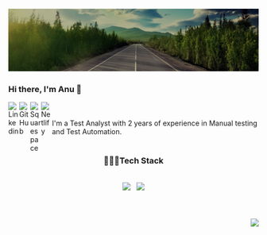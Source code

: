 
![Image](https://github.com/anuarun88/AnuArun88/blob/master/image.jpg)
### Hi there, I'm Anu 👋

<a href="https:http://www.linkedin.com/in/anuarun88">
  <img align="left" alt="Linkedin" width="22px" src="https://cdn.jsdelivr.net/npm/simple-icons@v3/icons/linkedin.svg" />
</a>
<a href="https://github.com/anuarun88">
  <img align="left" alt="GitHub" width="22px" src="https://cdn.jsdelivr.net/npm/simple-icons@3.1.0/icons/github.svg" />
 </a>
 <a href="http://anuarun.me/">
  <img align="left" alt="Squarespace" width="22px" src="https://cdn.jsdelivr.net/npm/simple-icons@3.1.0/icons/squarespace.svg" />
 </a>
 <a href="http:https://anuarun.netlify.app/">
  <img align="left" alt="Netlify" width="22px" src="https://cdn.jsdelivr.net/npm/simple-icons@3.1.0/icons/netlify.svg" />
 </a>
 
<br />
<br />
I'm a Test Analyst with 2 years of experience in Manual testing and Test Automation.

<br />
<br />


<h3 align="center"> 👨🏽‍💻Tech Stack </h3>
<p align="center">
  <br>
<code><img height="50" src="https://icon-library.net/icon/selenium-icon-12.html"></code>&nbsp;&nbsp;
<a href="https://icon-library.net/icon/selenium-icon-12.html" title="Selenium Icon #175334"><img src="https://icon-library.net//images/selenium-icon/selenium-icon-12.jpg" width="350" /></a>


</p><br>




<h3  align='center'> <img align="right" src="https://visitor-badge.laobi.icu/badge?page_id=anuarun88.anuarun88" /></h3><br>

